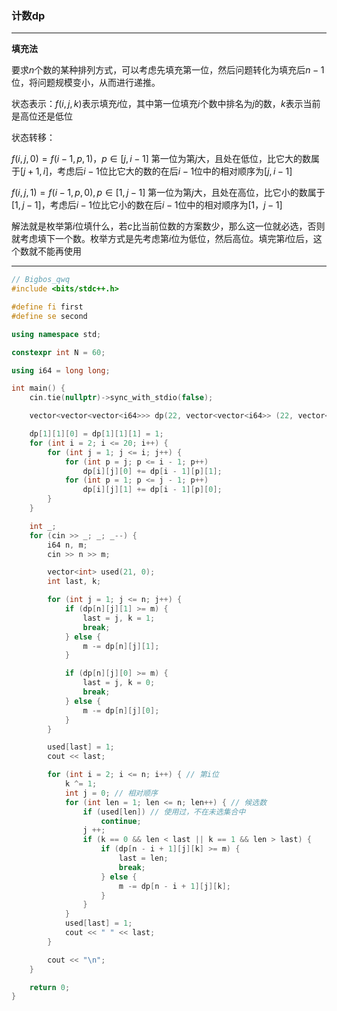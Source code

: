 ### 计数dp

___

**填充法**

要求$n$个数的某种排列方式，可以考虑先填充第一位，然后问题转化为填充后$n-1$位，将问题规模变小，从而进行递推。

状态表示：$f(i,j,k)$表示填充$i$位，其中第一位填充$i$个数中排名为$j$的数，$k$表示当前是高位还是低位

状态转移：

$f(i,j,0) = f(i-1,p,1)，p\in[j,i-1]$ 第一位为第$j$大，且处在低位，比它大的数属于$[j + 1, i]$，考虑后$i-1$位比它大的数的在后$i-1$位中的相对顺序为$[j,i-1]$

$f(i,j,1) = f(i - 1,p,0), p\in[1,j-1]$ 第一位为第$j$大，且处在高位，比它小的数属于$[1,j-1]$，考虑后$i-1$位比它小的数在后$i-1$位中的相对顺序为$[1，j-1]$

解法就是枚举第$i$位填什么，若$c$比当前位数的方案数少，那么这一位就必选，否则就考虑填下一个数。枚举方式是先考虑第$i$位为低位，然后高位。填完第$i$位后，这个数就不能再使用

___

````c++
// Bigbos_qwq
#include <bits/stdc++.h>

#define fi first
#define se second

using namespace std;

constexpr int N = 60;

using i64 = long long;

int main() {
    cin.tie(nullptr)->sync_with_stdio(false);

    vector<vector<vector<i64>>> dp(22, vector<vector<i64>> (22, vector<i64> (2)));

    dp[1][1][0] = dp[1][1][1] = 1;
    for (int i = 2; i <= 20; i++) {
        for (int j = 1; j <= i; j++) {
            for (int p = j; p <= i - 1; p++)
                dp[i][j][0] += dp[i - 1][p][1];
            for (int p = 1; p <= j - 1; p++)
                dp[i][j][1] += dp[i - 1][p][0];
        }
    }

    int _;
    for (cin >> _; _; _--) {
        i64 n, m;
        cin >> n >> m;

        vector<int> used(21, 0);
        int last, k;

        for (int j = 1; j <= n; j++) {
            if (dp[n][j][1] >= m) {
                last = j, k = 1;
                break;
            } else {
                m -= dp[n][j][1];
            }

            if (dp[n][j][0] >= m) {
                last = j, k = 0;
                break;
            } else {
                m -= dp[n][j][0];
            }
        }

        used[last] = 1;
        cout << last;

        for (int i = 2; i <= n; i++) { // 第i位
            k ^= 1;
            int j = 0; // 相对顺序
            for (int len = 1; len <= n; len++) { // 候选数
                if (used[len]) // 使用过，不在未选集合中
                    continue;
                j ++;
                if (k == 0 && len < last || k == 1 && len > last) {
                    if (dp[n - i + 1][j][k] >= m) {
                        last = len;
                        break;
                    } else {
                        m -= dp[n - i + 1][j][k];
                    }
                }
            }
            used[last] = 1;
            cout << " " << last;
        }

        cout << "\n";
    }

    return 0;
}
````


